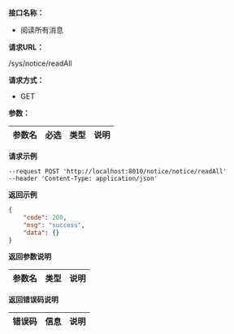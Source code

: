 **接口名称：**

- 阅读所有消息

**请求URL：**

/sys/notice/readAll

**请求方式：**
- GET

**参数：**

|参数名|必选|类型|说明|
|:----    |:---|:----- |-----   |
**请求示例**
```
--request POST 'http://localhost:8010/notice/notice/readAll' 
--header 'Content-Type: application/json' 

```

 **返回示例**
```json
{
    "code": 200,
    "msg": "success",
    "data": {}
}
```
 **返回参数说明**

|参数名|类型|说明|
|:-----  |:-----|----- |




 **返回错误码说明**

|错误码 |信息|说明|
|:----  |:----   |-----   |